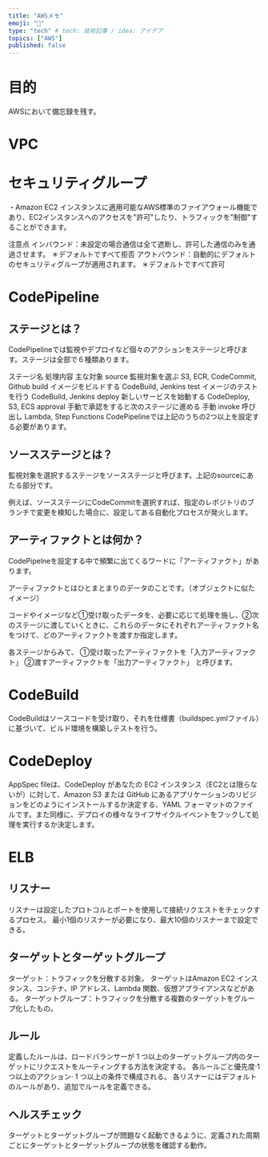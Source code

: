 ```yaml
---
title: "AWSメモ"
emoji: "🐡"
type: "tech" # tech: 技術記事 / idea: アイデア
topics: ["AWS"]
published: false
---
```


# 目的
AWSにおいて備忘録を残す。

# VPC



# セキュリティグループ
・Amazon EC2 インスタンスに適用可能なAWS標準のファイアウォール機能であり、EC2インスタンスへのアクセスを"許可"したり、トラフィックを"制御"することができます。

注意点
インバウンド：未設定の場合通信は全て遮断し、許可した通信のみを通過させます。 ＊デフォルトですべて拒否
アウトバウンド：自動的にデフォルトのセキュリティグループが適用されます。 ＊デフォルトですべて許可


# CodePipeline

## ステージとは？
CodePipelineでは監視やデプロイなど個々のアクションをステージと呼びます。ステージは全部で６種類あります。

ステージ名	処理内容	主な対象
source	監視対象を選ぶ	S3, ECR, CodeCommit, Github
build	イメージをビルドする	CodeBuild, Jenkins
test	イメージのテストを行う	CodeBuild, Jenkins
deploy	新しいサービスを始動する	CodeDeploy, S3, ECS
approval	手動で承認をすると次のステージに進める	手動
invoke	呼び出し	Lambda, Step Functions
CodePipelineでは上記のうちの2つ以上を設定する必要があります。

## ソースステージとは？
監視対象を選択するステージをソースステージと呼びます。上記のsourceにあたる部分です。

例えば、ソースステージにCodeCommitを選択すれば、指定のレポジトリのブランチで変更を検知した場合に、設定してある自動化プロセスが発火します。

## アーティファクトとは何か？
CodePipelneを設定する中で頻繁に出てくるワードに「アーティファクト」があります。

アーティファクトとはひとまとまりのデータのことです。（オブジェクトに似たイメージ）

コードやイメージなど①受け取ったデータを、必要に応じて処理を施し、②次のステージに渡していくときに、これらのデータにそれぞれアーティファクト名をつけて、どのアーティファクトを渡すか指定します。

各ステージからみて、
①受け取ったアーティファクトを「入力アーティファクト」
②渡すアーティファクトを「出力アーティファクト」
と呼びます。


# CodeBuild
CodeBuildはソースコードを受け取り、それを仕様書（buildspec.ymlファイル）に基づいて、ビルド環境を構築しテストを行う。

# CodeDeploy
AppSpec fileは、CodeDeploy があなたの EC2 インスタンス（EC2とは限らないが）に対して、Amazon S3 または GitHub にあるアプリケーションのリビジョンをどのようにインストールするか決定する、YAML フォーマットのファイルです。また同様に、デプロイの様々なライフサイクルイベントをフックして処理を実行するか決定します。


# ELB

## リスナー
リスナーは設定したプロトコルとポートを使用して接続リクエストをチェックするプロセス。
最小1個のリスナーが必要になり、最大10個のリスナーまで設定できる。

## ターゲットとターゲットグループ
ターゲット：トラフィックを分散する対象。
ターゲットはAmazon EC2 インスタンス、コンテナ、IP アドレス、Lambda 関数、仮想アプライアンスなどがある。
ターゲットグループ：トラフィックを分散する複数のターゲットをグループ化したもの。

## ルール
定義したルールは、ロードバランサーが 1 つ以上のターゲットグループ内のターゲットにリクエストをルーティングする方法を決定する。
各ルールごと優先度·1 つ以上のアクション· 1 つ以上の条件で構成される。
各リスナーにはデフォルトのルールがあり、追加でルールを定義できる。

## ヘルスチェック
ターゲットとターゲットグループが問題なく起動できるように、定義された周期ごとにターゲットとターゲットグループの状態を確認する動作。
